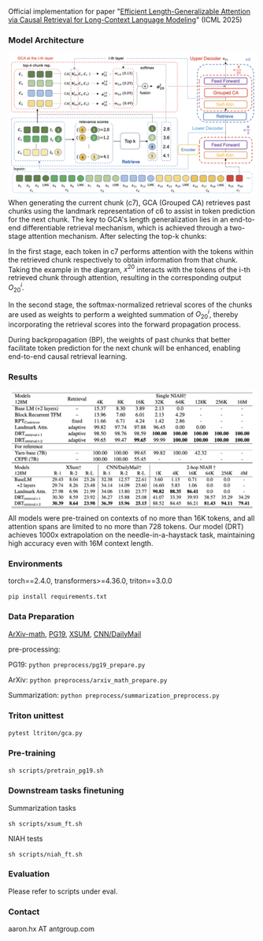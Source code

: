 Official implementation for paper "[Efficient Length-Generalizable Attention via Causal Retrieval for Long-Context Language Modeling](https://arxiv.org/abs/2410.01651)" (ICML 2025)

### Model Architecture
<img src="figures/gca_model_arch.png" width="800">
When generating the current chunk (c7), GCA (Grouped CA) retrieves past chunks using the landmark representation of c6 to assist in token prediction for the next chunk. The key to GCA's length generalization lies in an end-to-end differentiable retrieval mechanism, which is achieved through a two-stage attention mechanism. After selecting the top-k chunks:

In the first stage, each token in c7 performs attention with the tokens within the retrieved chunk respectively to obtain information from that chunk. Taking the example in the diagram, $x^{20}$ interacts with the tokens of the i-th retrieved chunk through attention, resulting in the corresponding output $O_{20}^i$.

In the second stage, the softmax-normalized retrieval scores of the chunks are used as weights to perform a weighted summation of $O_{20}^i$, thereby incorporating the retrieval scores into the forward propagation process.

During backpropagation (BP), the weights of past chunks that better facilitate token prediction for the next chunk will be enhanced, enabling end-to-end causal retrieval learning.

<!--The critical aspect is that tokens in c7 perform cross-attention with each retrieved chunk to obtain chunk-level information. Finally, this information is fused using weights derived from a softmax over the retrieval scores, allowing the retrieval scores to participate in the forward process and making it differentiable.
-->
### Results

<img src="figures/key_results.png" width="800">
All models were pre-trained on contexts of no more than 16K tokens, and all attention spans are limited to no more than 728 tokens. Our model (DRT) achieves 1000x extrapolation on the needle-in-a-haystack task, maintaining high accuracy even with 16M context length.

### Environments
torch==2.4.0, transformers>=4.36.0, triton==3.0.0

`pip install requirements.txt`

### Data Preparation

[ArXiv-math](https://huggingface.co/datasets/hoskinson-center/proof-pile), [PG19](https://huggingface.co/datasets/emozilla/pg19), [XSUM](https://huggingface.co/datasets/EdinburghNLP/xsum), [CNN/DailyMail](https://huggingface.co/datasets/abisee/cnn_dailymail)

pre-processing:

PG19: `python preprocess/pg19_prepare.py`

ArXiv: `python preprocess/arxiv_math_prepare.py`

Summarization: `python preprocess/summarization_preprocess.py`



### Triton unittest

`pytest ltriton/gca.py`

### Pre-training

`sh scripts/pretrain_pg19.sh`

### Downstream tasks finetuning

Summarization tasks

`sh scripts/xsum_ft.sh`


NIAH tests

`sh scripts/niah_ft.sh`

### Evaluation

Please refer to scripts under eval.

### Contact
aaron.hx AT antgroup.com